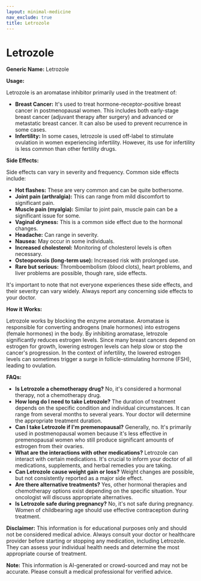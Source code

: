 ```yaml
---
layout: minimal-medicine
nav_exclude: true
title: Letrozole
---
```


# Letrozole

**Generic Name:** Letrozole

**Usage:**

Letrozole is an aromatase inhibitor primarily used in the treatment of:

* **Breast Cancer:**  It's used to treat hormone-receptor-positive breast cancer in postmenopausal women.  This includes both early-stage breast cancer (adjuvant therapy after surgery) and advanced or metastatic breast cancer.  It can also be used to prevent recurrence in some cases.
* **Infertility:** In some cases, letrozole is used off-label to stimulate ovulation in women experiencing infertility.  However, its use for infertility is less common than other fertility drugs.


**Side Effects:**

Side effects can vary in severity and frequency. Common side effects include:

* **Hot flashes:** These are very common and can be quite bothersome.
* **Joint pain (arthralgia):** This can range from mild discomfort to significant pain.
* **Muscle pain (myalgia):** Similar to joint pain, muscle pain can be a significant issue for some.
* **Vaginal dryness:** This is a common side effect due to the hormonal changes.
* **Headache:**  Can range in severity.
* **Nausea:**  May occur in some individuals.
* **Increased cholesterol:** Monitoring of cholesterol levels is often necessary.
* **Osteoporosis (long-term use):** Increased risk with prolonged use.
* **Rare but serious:**  Thromboembolism (blood clots), heart problems, and liver problems are possible, though rare, side effects.

It's important to note that not everyone experiences these side effects, and their severity can vary widely.  Always report any concerning side effects to your doctor.


**How it Works:**

Letrozole works by blocking the enzyme aromatase.  Aromatase is responsible for converting androgens (male hormones) into estrogens (female hormones) in the body.  By inhibiting aromatase, letrozole significantly reduces estrogen levels.  Since many breast cancers depend on estrogen for growth, lowering estrogen levels can help slow or stop the cancer's progression.  In the context of infertility, the lowered estrogen levels can sometimes trigger a surge in follicle-stimulating hormone (FSH), leading to ovulation.


**FAQs:**

* **Is Letrozole a chemotherapy drug?** No, it's considered a hormonal therapy, not a chemotherapy drug.
* **How long do I need to take Letrozole?** The duration of treatment depends on the specific condition and individual circumstances. It can range from several months to several years. Your doctor will determine the appropriate treatment duration.
* **Can I take Letrozole if I'm premenopausal?**  Generally, no.  It's primarily used in postmenopausal women because it's less effective in premenopausal women who still produce significant amounts of estrogen from their ovaries.
* **What are the interactions with other medications?** Letrozole can interact with certain medications. It's crucial to inform your doctor of all medications, supplements, and herbal remedies you are taking.
* **Can Letrozole cause weight gain or loss?**  Weight changes are possible, but not consistently reported as a major side effect.
* **Are there alternative treatments?**  Yes, other hormonal therapies and chemotherapy options exist depending on the specific situation. Your oncologist will discuss appropriate alternatives.
* **Is Letrozole safe during pregnancy?** No, it's not safe during pregnancy.  Women of childbearing age should use effective contraception during treatment.

**Disclaimer:** This information is for educational purposes only and should not be considered medical advice.  Always consult your doctor or healthcare provider before starting or stopping any medication, including Letrozole. They can assess your individual health needs and determine the most appropriate course of treatment.


**Note:** This information is AI-generated or crowd-sourced and may not be accurate. Please consult a medical professional for verified advice.